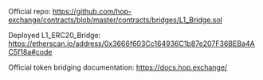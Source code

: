 Official repo: https://github.com/hop-exchange/contracts/blob/master/contracts/bridges/L1_Bridge.sol

Deployed L1_ERC20_Bridge: https://etherscan.io/address/0x3666f603Cc164936C1b87e207F36BEBa4AC5f18a#code

Official token bridging documentation: https://docs.hop.exchange/

